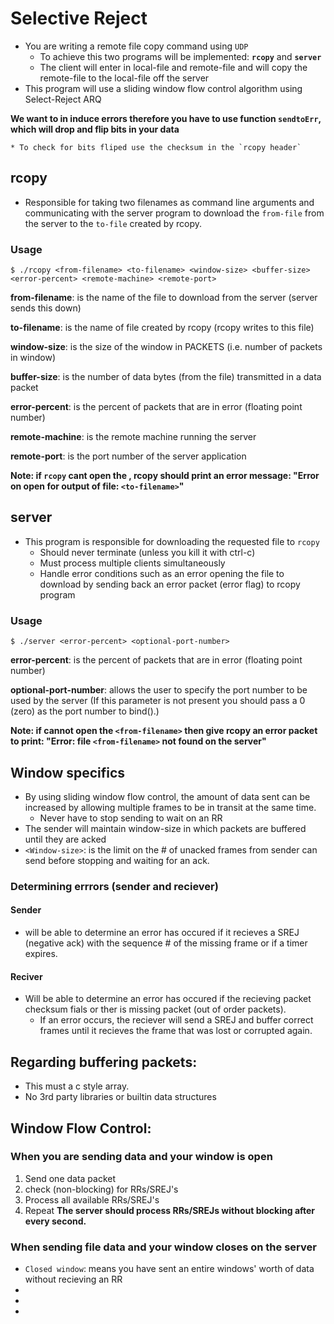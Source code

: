 # Selective Reject

* You are writing a remote file copy command using `UDP`
	* To achieve this two programs will be implemented: **`rcopy`** and **`server`**
	* The client will enter in local-file and remote-file and will copy the remote-file to the local-file off the server
* This program will use a sliding window flow control algorithm using Select-Reject ARQ

**We want to in induce errors therefore you have to use function `sendtoErr`, which will drop and flip bits in your data**

	* To check for bits fliped use the checksum in the `rcopy header`


## rcopy
* Responsible for taking two filenames as command line arguments and communicating with the server program to download the `from-file` from the server to the `to-file` created by rcopy.

### Usage
```console
$ ./rcopy <from-filename> <to-filename> <window-size> <buffer-size> <error-percent> <remote-machine> <remote-port>
```
**from-filename**: is the name of the file to download from the server (server sends this down)

**to-filename**: is the name of file created by rcopy (rcopy writes to this file)

**window-size**: is the size of the window in PACKETS (i.e. number of packets in window)

**buffer-size**: is the number of data bytes (from the file) transmitted in a data packet

**error-percent**: is the percent of packets that are in error (floating point number)

**remote-machine**: is the remote machine running the server

**remote-port**: is the port number of the server application

**Note: if `rcopy` cant open the <to-filename>, rcopy should print an error message: "Error on open for output of file: `<to-filename>`"**

## server
* This program is responsible for downloading the requested file to `rcopy`
	* Should never terminate (unless you kill it with ctrl-c)
	* Must process multiple clients simultaneously
	* Handle error conditions such as an error opening the file to download by sending back an error packet (error flag) to rcopy program

### Usage
```console
$ ./server <error-percent> <optional-port-number>
```
**error-percent**: is the percent of packets that are in error (floating point number)

**optional-port-number**: allows the user to specify the port number to be used by the server
(If this parameter is not present you should pass a 0 (zero) as the
port number to bind().)


**Note: if cannot open the `<from-filename>` then give rcopy an error packet to print: "Error: file `<from-filename>` not found on the server"**

## Window specifics
* By using sliding window flow control, the amount of data sent can be increased by allowing multiple frames to be in transit at the same time.
	* Never have to stop sending to wait on an RR
* The sender will maintain window-size in which packets are buffered until they are acked
* `<Window-size>`: is the limit on the # of unacked frames from sender can send before stopping and waiting for an ack.

### Determining errrors (sender and reciever)
#### Sender
* will be able to determine an error has occured if it recieves a SREJ (negative ack) with the sequence # of the missing frame or if a timer expires.

#### Reciver
* Will be able to determine an error has occured if the recieving packet checksum fials or ther is missing packet (out of order packets).
	* If an error occurs, the reciever will send a SREJ and buffer correct frames until it recieves the frame that was lost or corrupted again.

## Regarding buffering packets:
* This must a c style array.
* No 3rd party libraries or builtin data structures

## Window Flow Control:
### When you are sending data and your window is open
1. Send one data packet
2. check (non-blocking) for RRs/SREJ's
3. Process all available RRs/SREJ's
4. Repeat
**The server should process RRs/SREJs without blocking after every second.**
### When sending file data and your window closes on the server
* `Closed window`: means you have sent an entire windows' worth of data without recieving an RR
*
*
*
